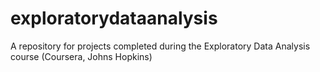 # exploratorydataanalysis
A repository for projects completed during the Exploratory Data Analysis course (Coursera, Johns Hopkins)

